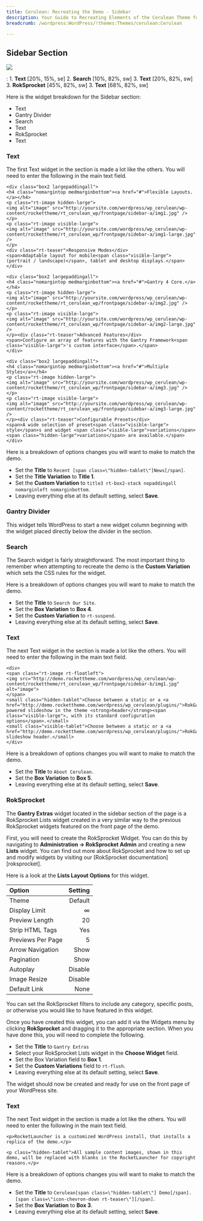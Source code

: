 ```yaml
---
title: Cerulean: Recreating the Demo - Sidebar
description: Your Guide to Recreating Elements of the Cerulean Theme for WordPress
breadcrumb: /wordpress:WordPress/!themes:Themes/cerulean:Cerulean

---
```


Sidebar Section
-----
![][sidebar]

:   1. **Text** [20%, 15%, se]
    2. **Search** [10%, 82%, sw]
    3. **Text** [20%, 82%, sw]
    3. **RokSprocket** [45%, 82%, sw]
    3. **Text** [68%, 82%, sw]

Here is the widget breakdown for the Sidebar section:

* Text
* Gantry Divider
* Search
* Text
* RokSprocket
* Text

### Text
The first Text widget in the section is made a lot like the others. You will need to enter the following in the main text field.

~~~
<div class="box2 largepaddingall">
<h4 class="nomargintop medmarginbottom"><a href="#">Flexible Layouts.</a></h4>
<p class="rt-image hidden-large">
<img alt="image" src="http://yoursite.com/wordpress/wp_cerulean/wp-content/rockettheme/rt_cerulean_wp/frontpage/sidebar-a/img1.jpg" />
</p>
<p class="rt-image visible-large">
<img alt="image" src="http://yoursite.com/wordpress/wp_cerulean/wp-content/rockettheme/rt_cerulean_wp/frontpage/sidebar-a/img1-large.jpg" />
</p>
<div class="rt-teaser">Responsive Modes</div>
<span>Adaptable layout for mobile<span class="visible-large"> (portrait / landscape)</span>, tablet and desktop displays.</span>
</div>

<div class="box2 largepaddingall">
<h4 class="nomargintop medmarginbottom"><a href="#">Gantry 4 Core.</a></h4>
<p class="rt-image hidden-large">
<img alt="image" src="http://yoursite.com/wordpress/wp_cerulean/wp-content/rockettheme/rt_cerulean_wp/frontpage/sidebar-a/img2.jpg" />
</p>
<p class="rt-image visible-large">
<img alt="image" src="http://yoursite.com/wordpress/wp_cerulean/wp-content/rockettheme/rt_cerulean_wp/frontpage/sidebar-a/img2-large.jpg" />
</p><div class="rt-teaser">Advanced Features</div>
<span>Configure an array of features with the Gantry Framework<span class="visible-large">'s custom interface</span>.</span>
</div>

<div class="box2 largepaddingall">
<h4 class="nomargintop medmarginbottom"><a href="#">Multiple Styles</a></h4>
<p class="rt-image hidden-large">
<img alt="image" src="http://yoursite.com/wordpress/wp_cerulean/wp-content/rockettheme/rt_cerulean_wp/frontpage/sidebar-a/img3.jpg" />
</p>
<p class="rt-image visible-large">
<img alt="image" src="http://yoursite.com/wordpress/wp_cerulean/wp-content/rockettheme/rt_cerulean_wp/frontpage/sidebar-a/img3-large.jpg" />
</p><div class="rt-teaser">Configurable Presets</div>
<span>A wide selection of preset<span class="visible-large"> style</span>s and widget <span class="visible-large">variations</span><span class="hidden-large">variations</span> are available.</span>
</div>
~~~

Here is a breakdown of options changes you will want to make to match the demo.

* Set the **Title** to `Recent [span class=\"hidden-tablet\"]News[/span]`.
* Set the **Title Variation** to **Title 1**.
* Set the **Custom Variation** to `title3 rt-box2-stack nopaddingall nomarginleft nomarginbottom`.
* Leaving everything else at its default setting, select **Save**.

### Gantry Divider
This widget tells WordPress to start a new widget column beginning with the widget placed directly below the divider in the section.

### Search
The Search widget is fairly straightforward. The most important thing to remember when attempting to recreate the demo is the **Custom Variation** which sets the CSS rules for the widget.

Here is a breakdown of options changes you will want to make to match the demo.

* Set the **Title** to `Search Our Site`.
* Set the **Box Variation** to **Box 4**.
* Set the **Custom Variation** to `rt-suspend`.
* Leaving everything else at its default setting, select **Save**.

### Text
The next Text widget in the section is made a lot like the others. You will need to enter the following in the main text field.

~~~
<div>
<span class="rt-image rt-floatleft">
<img src="http://demo.rockettheme.com/wordpress/wp_cerulean/wp-content/rockettheme/rt_cerulean_wp/frontpage/sidebar-b/img1.jpg" alt="image">
</span>
<small class="hidden-tablet">Choose between a static or a <a href="http://demo.rockettheme.com/wordpress/wp_cerulean/plugins/">RokGallery</a> powered slideshow in the theme <strong>header</strong><span class="visible-large">, with its standard configuration options</span>.</small>
<small class="visible-tablet">Choose between a static or a <a href="http://demo.rockettheme.com/wordpress/wp_cerulean/plugins/">RokGallery</a> slideshow header.</small>
</div>
~~~

Here is a breakdown of options changes you will want to make to match the demo.

* Set the **Title** to `About Cerulean`.
* Set the **Box Variation** to **Box 5**.
* Leaving everything else at its default setting, select **Save**.

### RokSprocket
The **Gantry Extras** widget located in the sidebar section of the page is a RokSprocket Lists widget created in a very similar way to the previous RokSprocket widgets featured on the front page of the demo.

First, you will need to create the RokSprocket Widget. You can do this by navigating to **Administration -> RokSprocket Admin** and creating a new **Lists** widget. 
You can find out more about RokSprocket and how to set up and modify widgets by visiting our [RokSprocket documentation][roksprocket].

Here is a look at the **Lists Layout Options** for this widget.

| Option            | Setting |  
| :---------------- | ------: |  
| Theme             | Default |  
| Display Limit     |       ∞ |  
| Preview Length    |      20 |  
| Strip HTML Tags   |     Yes |  
| Previews Per Page |       5 |  
| Arrow Navigation  |    Show |  
| Pagination        |    Show |  
| Autoplay          | Disable |  
| Image Resize      | Disable |  
| Default Link      |    None |  

You can set the RokSprocket filters to include any category, specific posts, or otherwise you would like to have featured in this widget.

Once you have created this widget, you can add it via the Widgets menu by clicking **RokSprocket** and dragging it to the appropriate section. When you have done this, you will need to complete the following.

* Set the **Title** to `Gantry Extras`
* Select your RokSprocket Lists widget in the **Choose Widget** field.
* Set the Box Variation field to **Box 1**.
* Set the **Custom Variations** field to `rt-flush`.
* Leaving everything else at its default setting, select **Save**.

The widget should now be created and ready for use on the front page of your WordPress site.

### Text
The next Text widget in the section is made a lot like the others. You will need to enter the following in the main text field.

~~~
<p>RocketLauncher is a customized WordPress install, that installs a replica of the demo.</p>

<p class="hidden-tablet">All sample content images, shown in this demo, will be replaced with blanks in the RocketLauncher for copyright reasons.</p>
~~~

Here is a breakdown of options changes you will want to make to match the demo.

* Set the **Title** to `Cerulean[span class=\"hidden-tablet\"] Demo[/span].  [span class=\"icon-chevron-down rt-teaser\"][/span]`.
* Set the **Box Variation** to **Box 3**.
* Leaving everything else at its default setting, select **Save**.

[sidebar]: assets/sidebar.jpg
